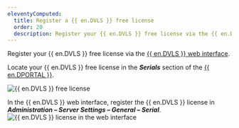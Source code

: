 ```yaml
---
eleventyComputed:
  title: Register a {{ en.DVLS }} free license
  order: 20
  description: Register your {{ en.DVLS }} free license via the {{ en.DVLS }} web interface. 
---
```

Register your {{ en.DVLS }} free license via the [{{ en.DVLS }} web interface](#devolutions-server-web-interface).

Locate your {{ en.DVLS }} free license in the ***Serials*** section of the [{{ en.DPORTAL }}](https://portal.devolutions.com/serials).  

![{{ en.DVLS }} free license](https://webdevolutions.azureedge.net/docs/en/server/ServerOp4019.png)  

In the {{ en.DVLS }} web interface, register the {{ en.DVLS }} license in ***Administration – Server Settings – General – Serial***. 
![{{ en.DVLS }} license in the web interface](https://webdevolutions.azureedge.net/docs/en/server/ServerOp2086.png)
